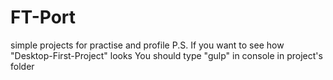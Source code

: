 # FT-Port
simple projects for practise and profile
 P.S. If you want to see how "Desktop-First-Project" looks You should type "gulp" in console in project's folder
